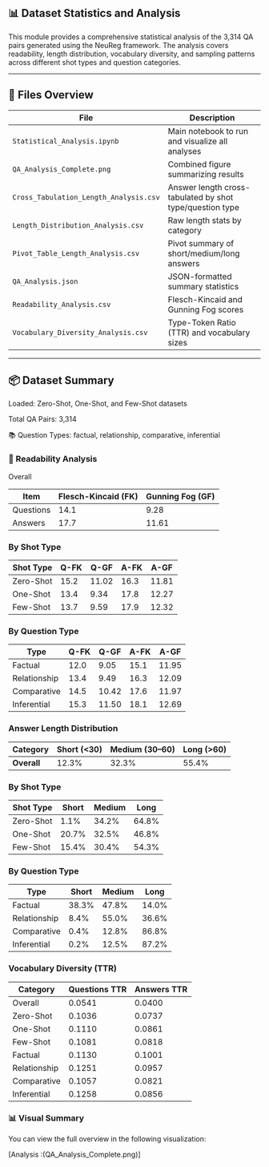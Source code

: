## 📊 Dataset Statistics and Analysis
This module provides a comprehensive statistical analysis of the 3,314 QA pairs generated using the NeuReg framework. The analysis covers readability, length distribution, vocabulary diversity, and sampling patterns across different shot types and question categories.

---
## 📁 Files Overview

| File                                   | Description                                              |
| -------------------------------------- | -------------------------------------------------------- |
| `Statistical_Analysis.ipynb`           | Main notebook to run and visualize all analyses          |
| `QA_Analysis_Complete.png`             | Combined figure summarizing results                      |
| `Cross_Tabulation_Length_Analysis.csv` | Answer length cross-tabulated by shot type/question type |
| `Length_Distribution_Analysis.csv`     | Raw length stats by category                             |
| `Pivot_Table_Length_Analysis.csv`      | Pivot summary of short/medium/long answers               |
| `QA_Analysis.json`                     | JSON-formatted summary statistics                        |
| `Readability_Analysis.csv`             | Flesch-Kincaid and Gunning Fog scores                    |
| `Vocabulary_Diversity_Analysis.csv`    | Type-Token Ratio (TTR) and vocabulary sizes              |

---

## 📦 Dataset Summary
Loaded: Zero-Shot, One-Shot, and Few-Shot datasets

Total QA Pairs: 3,314

📚 Question Types: factual, relationship, comparative, inferential

### 🧠 Readability Analysis
Overall

| Item      | Flesch-Kincaid (FK) | Gunning Fog (GF) |
| --------- | ------------------- | ---------------- |
| Questions | 14.1                | 9.28             |
| Answers   | 17.7                | 11.61            |


### By Shot Type

| Shot Type | Q-FK | Q-GF  | A-FK | A-GF  |
| --------- | ---- | ----- | ---- | ----- |
| Zero-Shot | 15.2 | 11.02 | 16.3 | 11.81 |
| One-Shot  | 13.4 | 9.34  | 17.8 | 12.27 |
| Few-Shot  | 13.7 | 9.59  | 17.9 | 12.32 |


###  By Question Type

| Type         | Q-FK | Q-GF  | A-FK | A-GF  |
| ------------ | ---- | ----- | ---- | ----- |
| Factual      | 12.0 | 9.05  | 15.1 | 11.95 |
| Relationship | 13.4 | 9.49  | 16.3 | 12.09 |
| Comparative  | 14.5 | 10.42 | 17.6 | 11.97 |
| Inferential  | 15.3 | 11.50 | 18.1 | 12.69 |

### Answer Length Distribution

| Category    | Short (<30) | Medium (30–60) | Long (>60) |
| ----------- | ----------- | -------------- | ---------- |
| **Overall** | 12.3%       | 32.3%          | 55.4%      |

### By Shot Type

| Shot Type | Short | Medium | Long  |
| --------- | ----- | ------ | ----- |
| Zero-Shot | 1.1%  | 34.2%  | 64.8% |
| One-Shot  | 20.7% | 32.5%  | 46.8% |
| Few-Shot  | 15.4% | 30.4%  | 54.3% |

### By Question Type

| Type         | Short | Medium | Long  |
| ------------ | ----- | ------ | ----- |
| Factual      | 38.3% | 47.8%  | 14.0% |
| Relationship | 8.4%  | 55.0%  | 36.6% |
| Comparative  | 0.4%  | 12.8%  | 86.8% |
| Inferential  | 0.2%  | 12.5%  | 87.2% |

### Vocabulary Diversity (TTR)

| Category     | Questions TTR | Answers TTR |
| ------------ | ------------- | ----------- |
| Overall      | 0.0541        | 0.0400      |
| Zero-Shot    | 0.1036        | 0.0737      |
| One-Shot     | 0.1110        | 0.0861      |
| Few-Shot     | 0.1081        | 0.0818      |
| Factual      | 0.1130        | 0.1001      |
| Relationship | 0.1251        | 0.0957      |
| Comparative  | 0.1057        | 0.0821      |
| Inferential  | 0.1258        | 0.0856      |

### 📊 Visual Summary
You can view the full overview in the following visualization:

[Analysis :(QA_Analysis_Complete.png)]
















